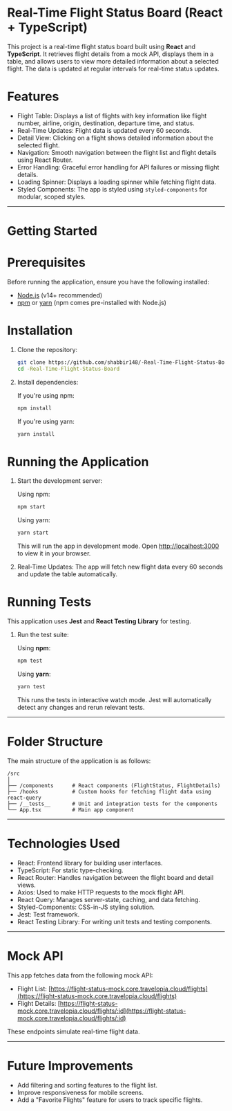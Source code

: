 # Real-Time Flight Status Board (React + TypeScript)

This project is a real-time flight status board built using **React** and **TypeScript**. It retrieves flight details from a mock API, displays them in a table, and allows users to view more detailed information about a selected flight. The data is updated at regular intervals for real-time status updates.

# Features

- Flight Table: Displays a list of flights with key information like flight number, airline, origin, destination, departure time, and status.
- Real-Time Updates: Flight data is updated every 60 seconds.
- Detail View: Clicking on a flight shows detailed information about the selected flight.
- Navigation: Smooth navigation between the flight list and flight details using React Router.
- Error Handling: Graceful error handling for API failures or missing flight details.
- Loading Spinner: Displays a loading spinner while fetching flight data.
- Styled Components: The app is styled using `styled-components` for modular, scoped styles.

---

# Getting Started

# Prerequisites

Before running the application, ensure you have the following installed:

- [Node.js](https://nodejs.org/) (v14+ recommended)
- [npm](https://www.npmjs.com/) or [yarn](https://yarnpkg.com/) (npm comes pre-installed with Node.js)

# Installation

1. Clone the repository:

   ```bash
   git clone https://github.com/shabbir148/-Real-Time-Flight-Status-Board.git
   cd -Real-Time-Flight-Status-Board
   ```

2. Install dependencies:

   If you're using npm:

   ```bash
   npm install
   ```

   If you're using yarn:

   ```bash
   yarn install
   ```

# Running the Application

1. Start the development server:

   Using npm:

   ```bash
   npm start
   ```

   Using yarn:

   ```bash
   yarn start
   ```

   This will run the app in development mode. Open [http://localhost:3000](http://localhost:3000) to view it in your browser.

2. Real-Time Updates: The app will fetch new flight data every 60 seconds and update the table automatically.

# Running Tests

This application uses **Jest** and **React Testing Library** for testing.

1. Run the test suite:

   Using **npm**:

   ```bash
   npm test
   ```

   Using **yarn**:

   ```bash
   yarn test
   ```

   This runs the tests in interactive watch mode. Jest will automatically detect any changes and rerun relevant tests.

---

# Folder Structure

The main structure of the application is as follows:

```
/src
│
├── /components      # React components (FlightStatus, FlightDetails)
├── /hooks           # Custom hooks for fetching flight data using react-query
├── /__tests__       # Unit and integration tests for the components
└── App.tsx          # Main app component
```

---

# Technologies Used

- React: Frontend library for building user interfaces.
- TypeScript: For static type-checking.
- React Router: Handles navigation between the flight board and detail views.
- Axios: Used to make HTTP requests to the mock flight API.
- React Query: Manages server-state, caching, and data fetching.
- Styled-Components: CSS-in-JS styling solution.
- Jest: Test framework.
- React Testing Library: For writing unit tests and testing components.

---

# Mock API

This app fetches data from the following mock API:

- Flight List: [https://flight-status-mock.core.travelopia.cloud/flights](https://flight-status-mock.core.travelopia.cloud/flights)
- Flight Details: [https://flight-status-mock.core.travelopia.cloud/flights/:id](https://flight-status-mock.core.travelopia.cloud/flights/:id)

These endpoints simulate real-time flight data.



---

# Future Improvements

- Add filtering and sorting features to the flight list.
- Improve responsiveness for mobile screens.
- Add a "Favorite Flights" feature for users to track specific flights.

